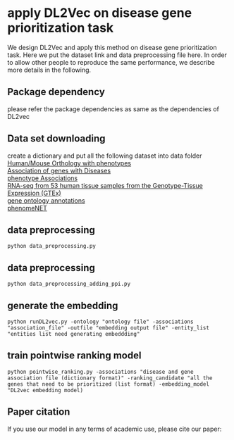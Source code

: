 # apply DL2Vec on disease gene prioritization task
We design DL2Vec and apply this method on disease gene prioritization task. 
Here we put the dataset link and data preprocessing file here.
In order to allow other people to reproduce the same performance, we describe more details in the following.

##  Package dependency
please refer the package dependencies as same as the dependencies of DL2vec

## Data set downloading
create a dictionary and put all the following dataset into data folder<br>
[Human/Mouse Orthology with phenotypes](http://www.informatics.jax.org/downloads/reports/HMD_HumanPhenotype.rpt)<br>
[Association of genes with Diseases](http://www.informatics.jax.org/downloads/reports/MGI_DO.rpt)<br>
[phenotype Associations](https://hpo.jax.org/app/download/annotation)<br>
[RNA-seq from 53 human tissue samples from the Genotype-Tissue Expression (GTEx)](https://www.ebi.ac.uk/gxa/experiments-content/E-MTAB-5214/resources/ExperimentDownloadSupplier.RnaSeqBaseline/tpms.tsv)<br>
[gene ontology annotations](http://geneontology.org/gene-associations/goa_human.gaf.gz)<br>
[phenomeNET](http://aber-owl.net/ontology/PhenomeNET/#/Download)<br>


## data preprocessing
    python data_preprocessing.py
## data preprocessing
    python data_preprocessing_adding_ppi.py
## generate the embedding
    python runDL2vec.py -ontology "ontology file" -associations "association_file" -outfile "embedding output file" -entity_list "entities list need generating embeddding"
    
## train pointwise ranking model 
    python pointwise_ranking.py -associations "disease and gene association file (dictionary format)" -ranking_candidate "all the genes that need to be prioritized (list format) -embedding_model "DL2vec embedding model)

## Paper citation
If you use our model in any terms of academic use, please cite our paper:

